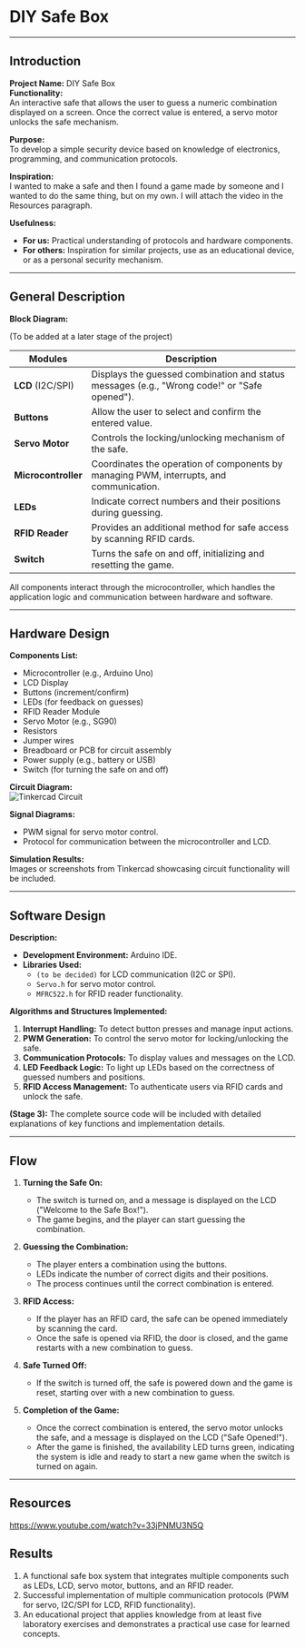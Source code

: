 # DIY Safe Box  

---

## Introduction  

**Project Name:** DIY Safe Box  
**Functionality:**  
An interactive safe that allows the user to guess a numeric combination displayed on a screen. Once the correct value is entered, a servo motor unlocks the safe mechanism.  

**Purpose:**  
To develop a simple security device based on knowledge of electronics, programming, and communication protocols.  

**Inspiration:**  
I wanted to make a safe and then I found a game made by someone and I wanted to do the same thing, but on my own. I will attach the video in the Resources paragraph.  

**Usefulness:**  
- **For us:** Practical understanding of protocols and hardware components.  
- **For others:** Inspiration for similar projects, use as an educational device, or as a personal security mechanism.  

---

## General Description  

**Block Diagram:**  

(To be added at a later stage of the project)

| **Modules**            | **Description** |  
|------------------------|-----------------|  
| **LCD** (I2C/SPI)      | Displays the guessed combination and status messages (e.g., "Wrong code!" or "Safe opened"). |  
| **Buttons**            | Allow the user to select and confirm the entered value. |  
| **Servo Motor**        | Controls the locking/unlocking mechanism of the safe. |  
| **Microcontroller**    | Coordinates the operation of components by managing PWM, interrupts, and communication. |  
| **LEDs**               | Indicate correct numbers and their positions during guessing. |  
| **RFID Reader**        | Provides an additional method for safe access by scanning RFID cards. |  
| **Switch**             | Turns the safe on and off, initializing and resetting the game. |  

All components interact through the microcontroller, which handles the application logic and communication between hardware and software.  

---

## Hardware Design  

**Components List:**  
- Microcontroller (e.g., Arduino Uno)  
- LCD Display  
- Buttons (increment/confirm)  
- LEDs (for feedback on guesses)  
- RFID Reader Module  
- Servo Motor (e.g., SG90)  
- Resistors  
- Jumper wires  
- Breadboard or PCB for circuit assembly  
- Power supply (e.g., battery or USB)  
- Switch (for turning the safe on and off)  

**Circuit Diagram:**  
  ![Tinkercad Circuit](Image/Schema_electrica.jpg)


**Signal Diagrams:**  
- PWM signal for servo motor control.  
- Protocol for communication between the microcontroller and LCD.  

**Simulation Results:**  
Images or screenshots from Tinkercad showcasing circuit functionality will be included.  

---

## Software Design  

**Description:**  
- **Development Environment:** Arduino IDE.  
- **Libraries Used:**  
  - `(to be decided)` for LCD communication (I2C or SPI).  
  - `Servo.h` for servo motor control.  
  - `MFRC522.h` for RFID reader functionality.  

**Algorithms and Structures Implemented:**  
1. **Interrupt Handling:** To detect button presses and manage input actions.  
2. **PWM Generation:** To control the servo motor for locking/unlocking the safe.  
3. **Communication Protocols:** To display values and messages on the LCD.  
4. **LED Feedback Logic:** To light up LEDs based on the correctness of guessed numbers and positions.  
5. **RFID Access Management:** To authenticate users via RFID cards and unlock the safe.  

**(Stage 3):** The complete source code will be included with detailed explanations of key functions and implementation details.  

---

## Flow  

1. **Turning the Safe On:**  
   - The switch is turned on, and a message is displayed on the LCD ("Welcome to the Safe Box!").  
   - The game begins, and the player can start guessing the combination.  

2. **Guessing the Combination:**  
   - The player enters a combination using the buttons.  
   - LEDs indicate the number of correct digits and their positions.  
   - The process continues until the correct combination is entered.  

3. **RFID Access:**  
   - If the player has an RFID card, the safe can be opened immediately by scanning the card.  
   - Once the safe is opened via RFID, the door is closed, and the game restarts with a new combination to guess.  

4. **Safe Turned Off:**  
   - If the switch is turned off, the safe is powered down and the game is reset, starting over with a new combination to guess.  

5. **Completion of the Game:**  
   - Once the correct combination is entered, the servo motor unlocks the safe, and a message is displayed on the LCD ("Safe Opened!").  
   - After the game is finished, the availability LED turns green, indicating the system is idle and ready to start a new game when the switch is turned on again.  

---

## Resources  

https://www.youtube.com/watch?v=33jPNMU3N5Q  

## Results  

1. A functional safe box system that integrates multiple components such as LEDs, LCD, servo motor, buttons, and an RFID reader.  
2. Successful implementation of multiple communication protocols (PWM for servo, I2C/SPI for LCD, RFID functionality).  
3. An educational project that applies knowledge from at least five laboratory exercises and demonstrates a practical use case for learned concepts.  
```
